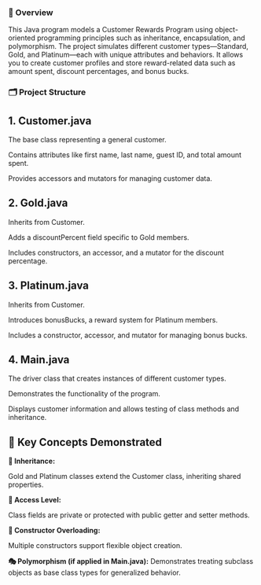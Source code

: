 ### **📌 Overview**

This Java program models a Customer Rewards Program using object-oriented programming principles such as inheritance, encapsulation, and polymorphism.
The project simulates different customer types—Standard, Gold, and Platinum—each with unique attributes and behaviors. It allows you to create customer profiles and store reward-related data such as amount spent, discount percentages, and bonus bucks.

### 🗂️ Project Structure

## 1. Customer.java

The base class representing a general customer.

Contains attributes like first name, last name, guest ID, and total amount spent.

Provides accessors and mutators for managing customer data.

## 2. Gold.java

Inherits from Customer.

Adds a discountPercent field specific to Gold members.

Includes constructors, an accessor, and a mutator for the discount percentage.

## 3. Platinum.java

Inherits from Customer.

Introduces bonusBucks, a reward system for Platinum members.

Includes a constructor, accessor, and mutator for managing bonus bucks.

## 4. Main.java

The driver class that creates instances of different customer types.

Demonstrates the functionality of the program.

Displays customer information and allows testing of class methods and inheritance.

## 🧠 Key Concepts Demonstrated

**🧬 Inheritance:**

Gold and Platinum classes extend the Customer class, inheriting shared properties.

**🔐 Access Level:**

Class fields are private or protected with public getter and setter methods.

**🔄 Constructor Overloading:**

Multiple constructors support flexible object creation.

**🎭 Polymorphism (if applied in Main.java):**
Demonstrates treating subclass objects as base class types for generalized behavior.
